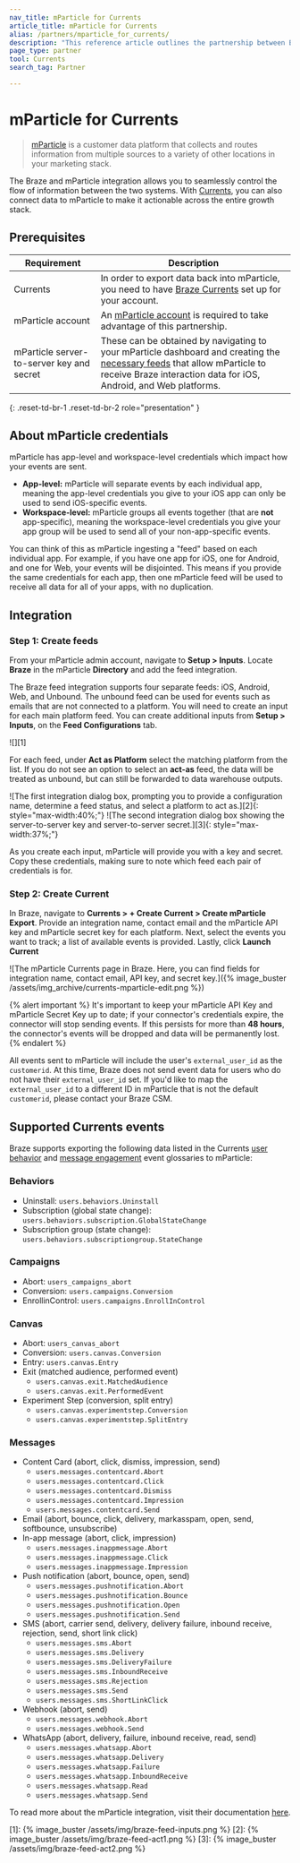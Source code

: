 ```yaml
---
nav_title: mParticle for Currents
article_title: mParticle for Currents
alias: /partners/mparticle_for_currents/
description: "This reference article outlines the partnership between Braze Currents and mParticle, a customer data platform that collects and routes information between sources in your marketing stack."
page_type: partner
tool: Currents
search_tag: Partner

---
```


# mParticle for Currents

> [mParticle](https://www.mparticle.com) is a customer data platform that collects and routes information from multiple sources to a variety of other locations in your marketing stack.

The Braze and mParticle integration allows you to seamlessly control the flow of information between the two systems. With [Currents]({{site.baseurl}}/user_guide/data_and_analytics/braze_currents/), you can also connect data to mParticle to make it actionable across the entire growth stack. 

## Prerequisites

| Requirement | Description |
| ----------- | ----------- |
| Currents | In order to export data back into mParticle, you need to have [Braze Currents]({{site.baseurl}}/user_guide/data_and_analytics/braze_currents/#access-currents) set up for your account. |
| mParticle account | An [mParticle account](https://app.mparticle.com/login) is required to take advantage of this partnership. |
| mParticle server-to-server key and secret | These can be obtained by navigating to your mParticle dashboard and creating the [necessary feeds](#step-1-create-feeds) that allow mParticle to receive Braze interaction data for iOS, Android, and Web platforms.|
{: .reset-td-br-1 .reset-td-br-2 role="presentation" }

## About mParticle credentials

mParticle has app-level and workspace-level credentials which impact how your events are sent.

- **App-level:** mParticle will separate events by each individual app, meaning the app-level credentials you give to your iOS app can only be used to send iOS-specific events.
- **Workspace-level:** mParticle groups all events together (that are **not** app-specific), meaning the workspace-level credentials you give your app group will be used to send all of your non-app-specific events.

You can think of this as mParticle ingesting a "feed" based on each individual app. For example, if you have one app for iOS, one for Android, and one for Web, your events will be disjointed. This means if you provide the same credentials for each app, then one mParticle feed will be used to receive all data for all of your apps, with no duplication.

## Integration

### Step 1: Create feeds

From your mParticle admin account, navigate to **Setup > Inputs**. Locate **Braze** in the mParticle **Directory** and add the feed integration.

The Braze feed integration supports four separate feeds: iOS, Android, Web, and Unbound. The unbound feed can be used for events such as emails that are not connected to a platform. You will need to create an input for each main platform feed. You can create additional inputs from **Setup > Inputs**, on the **Feed Configurations** tab.

![][1]

For each feed, under **Act as Platform** select the matching platform from the list. If you do not see an option to select an **act-as** feed, the data will be treated as unbound, but can still be forwarded to data warehouse outputs.

![The first integration dialog box, prompting you to provide a configuration name, determine a feed status, and select a platform to act as.][2]{: style="max-width:40%;"}  ![The second integration dialog box showing the server-to-server key and server-to-server secret.][3]{: style="max-width:37%;"}

As you create each input, mParticle will provide you with a key and secret. Copy these credentials, making sure to note which feed each pair of credentials is for.

### Step 2: Create Current

In Braze, navigate to **Currents > + Create Current > Create mParticle Export**. Provide an integration name,  contact email and the mParticle API key and mParticle secret key for each platform. Next, select the events you want to track; a list of available events is provided. Lastly, click **Launch Current**

![The mParticle Currents page in Braze. Here, you can find fields for integration name, contact email, API key, and secret key.]({% image_buster /assets/img_archive/currents-mparticle-edit.png %})

{% alert important %}
It's important to keep your mParticle API Key and mParticle Secret Key up to date; if your connector's credentials expire, the connector will stop sending events. If this persists for more than **48 hours**, the connector's events will be dropped and data will be permanently lost.
{% endalert %}

All events sent to mParticle will include the user's `external_user_id` as the `customerid`. At this time, Braze does not send event data for users who do not have their `external_user_id` set. If you'd like to map the `external_user_id` to a different ID in mParticle that is not the default `customerid`, please contact your Braze CSM. 

## Supported Currents events

Braze supports exporting the following data listed in the Currents [user behavior]({{site.baseurl}}/user_guide/data_and_analytics/braze_currents/event_glossary/customer_behavior_events/) and [message engagement]({{site.baseurl}}/user_guide/data_and_analytics/braze_currents/event_glossary/message_engagement_events/) event glossaries to mParticle:

### Behaviors
- Uninstall: `users.behaviors.Uninstall`
- Subscription (global state change): `users.behaviors.subscription.GlobalStateChange`
- Subscription group (state change): `users.behaviors.subscriptiongroup.StateChange`
  
### Campaigns
- Abort: `users_campaigns_abort`
- Conversion: `users.campaigns.Conversion`
- EnrollinControl: `users.campaigns.EnrollInControl`
  
### Canvas
- Abort: `users_canvas_abort`
- Conversion: `users.canvas.Conversion`
- Entry: `users.canvas.Entry`
- Exit (matched audience, performed event)
  - `users.canvas.exit.MatchedAudience`
  - `users.canvas.exit.PerformedEvent`
- Experiment Step (conversion, split entry)
  - `users.canvas.experimentstep.Conversion`
  - `users.canvas.experimentstep.SplitEntry`

### Messages
- Content Card (abort, click, dismiss, impression, send)
  - `users.messages.contentcard.Abort`
  - `users.messages.contentcard.Click`
  - `users.messages.contentcard.Dismiss`
  - `users.messages.contentcard.Impression`
  - `users.messages.contentcard.Send`
- Email (abort, bounce, click, delivery, markasspam, open, send, softbounce, unsubscribe)
- In-app message (abort, click, impression)
  - `users.messages.inappmessage.Abort`
  - `users.messages.inappmessage.Click`
  - `users.messages.inappmessage.Impression`
- Push notification (abort, bounce, open, send)
  - `users.messages.pushnotification.Abort`
  - `users.messages.pushnotification.Bounce`
  - `users.messages.pushnotification.Open`
  - `users.messages.pushnotification.Send`
- SMS (abort, carrier send, delivery, delivery failure, inbound receive, rejection, send, short link click)
  - `users.messages.sms.Abort`
  - `users.messages.sms.Delivery`
  - `users.messages.sms.DeliveryFailure`
  - `users.messages.sms.InboundReceive`
  - `users.messages.sms.Rejection`
  - `users.messages.sms.Send`
  - `users.messages.sms.ShortLinkClick`
- Webhook (abort, send)
  - `users.messages.webhook.Abort`
  - `users.messages.webhook.Send`
- WhatsApp (abort, delivery, failure, inbound receive, read, send)
  - `users.messages.whatsapp.Abort`
  - `users.messages.whatsapp.Delivery`
  - `users.messages.whatsapp.Failure`
  - `users.messages.whatsapp.InboundReceive`
  - `users.messages.whatsapp.Read`
  - `users.messages.whatsapp.Send`


To read more about the mParticle integration, visit their documentation [here](http://docs.mparticle.com/integrations/braze/feed).

[1]: {% image_buster /assets/img/braze-feed-inputs.png %}
[2]: {% image_buster /assets/img/braze-feed-act1.png %}
[3]: {% image_buster /assets/img/braze-feed-act2.png %}
